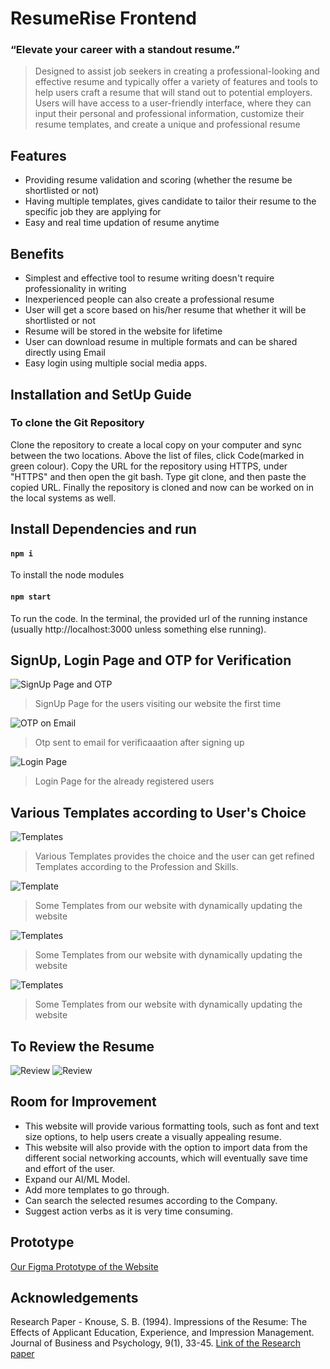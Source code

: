 # ResumeRise Frontend
### “Elevate your career with a standout resume.”
> Designed to assist job seekers in creating a professional-looking and effective resume and typically offer a variety of features and tools to help users craft a resume that will stand out to potential employers. Users will have access to a user-friendly interface, where they can input their personal and professional information, customize their resume templates, and create a unique and professional resume

## Features
- Providing resume validation and scoring (whether the resume be shortlisted or not)
- Having multiple templates, gives candidate to tailor their resume to the specific job they are applying for
- Easy and real time updation of resume anytime

## Benefits
- Simplest and effective tool to resume writing doesn't require professionality in writing
- Inexperienced people can also create a professional resume
- User will get a score based on his/her resume that whether it will be shortlisted or not
- Resume will be stored in the website for lifetime
- User can download resume in multiple formats and can be shared directly using Email
- Easy login using multiple social media apps.

## Installation and SetUp Guide
### To clone the Git Repository
Clone the repository to create a local copy on your computer and sync between the two locations. Above the list of files, click  Code(marked in green colour). Copy the URL for the repository using HTTPS, under "HTTPS" and then open the git bash. Type git clone, and then paste the copied URL. Finally the repository is cloned and now can be worked on in the local systems as well. 

## Install Dependencies and run
#### `npm i`
To install the node modules

#### `npm start`
To run the code. In the terminal, the provided url of the running instance (usually http://localhost:3000 unless something else running).

## SignUp, Login Page and OTP for Verification
![SignUp Page and OTP](./src/Assets/SignUp.jpeg)
> SignUp Page for the users visiting our website the first time 

![OTP on Email](./src/Assets/OTP.jpeg)
> Otp sent to email for verificaaation after signing up 

![Login Page](./src/Assets/Login.jpeg)
> Login Page for the already registered users

## Various Templates according to User's Choice

![Templates](./src/Assets/TemplateVary.jpeg)
> Various Templates provides the choice and the user can get refined Templates according to the Profession and Skills.

![Template](./src/Assets/Template1.jpeg)
> Some Templates from our website with dynamically updating the website

![Templates](./src/Assets/Template2.jpeg)
> Some Templates from our website with dynamically updating the website

![Templates](./src/Assets/Template3.jpeg)
> Some Templates from our website with dynamically updating the website

## To Review the Resume 

![Review](./src/Assets/UploadReview.jpeg)
![Review](./src/Assets/Review.jpeg)

## Room for Improvement
- This website will provide various formatting tools, such as font and text size options, to help users create a visually appealing resume.
- This website will also provide with the option to import data from the different social networking accounts, which will eventually save time and effort of the user.
- Expand our AI/ML Model.
- Add more templates to go through.
- Can search the selected resumes according to the Company.
- Suggest action verbs as it is very time consuming.

## Prototype

[Our Figma Prototype of the Website](https://www.figma.com/proto/thVoXNtqrCQ5AS0wp8Xpn7/Hack-Over-Flow?page-id=0%3A1&node-id=0%3A1&viewport=106%2C263%2C0.04&scaling=min-zoom&starting-point-node-id=102%3A2&show-proto-sidebar=1)

## Acknowledgements

Research Paper -
Knouse, S. B. (1994). Impressions of the Resume: The Effects of Applicant Education, Experience, and Impression Management. Journal of Business and Psychology, 9(1), 33-45. [Link of the Research paper](https://www.jstor.org/stable/25092450)
